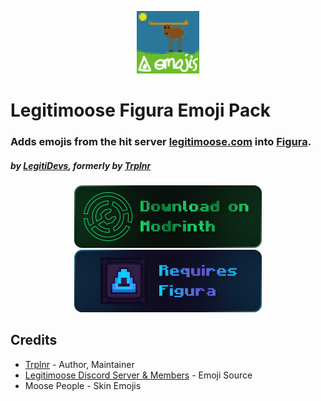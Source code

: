<p align="center" style="margin-bottom: 0px !important;">
  <img width="100" src="https://raw.githubusercontent.com/LegitiDevs/legitimoose-figura-emoji-pack/refs/heads/main/pack.png">
</p>

# Legitimoose Figura Emoji Pack
  
### Adds emojis from the hit server <a href="https://store.legitimoose.com">legitimoose.com</a> into <a href="https://github.com/FiguraMC/Figura">Figura</a>.

##### by <a href="https://github.com/LegitiDevs">LegitiDevs</a>, formerly by <a href="https://github.com/Trioplane">Trplnr</a>

<div align="center">
    <a href="https://modrinth.com/resourcepack/legitimoose-figura-emoji-pack">
        <img width="300" src="https://raw.githubusercontent.com/LegitiDevs/legitimoose-figura-emoji-pack/refs/heads/main/download_on_modrinth.png">
    </a>
    <a href="https://modrinth.com/resourcepack/legitimoose-figura-emoji-pack">
        <img width="300" src="https://raw.githubusercontent.com/LegitiDevs/legitimoose-figura-emoji-pack/refs/heads/main/requires_figura.png">
    </a>
</div>

## Credits
- [Trplnr](https://github.com/Trioplane) - Author, Maintainer
- [Legitimoose Discord Server & Members](https://discord.gg/z3kqKDyvZY) - Emoji Source
- Moose People - Skin Emojis
